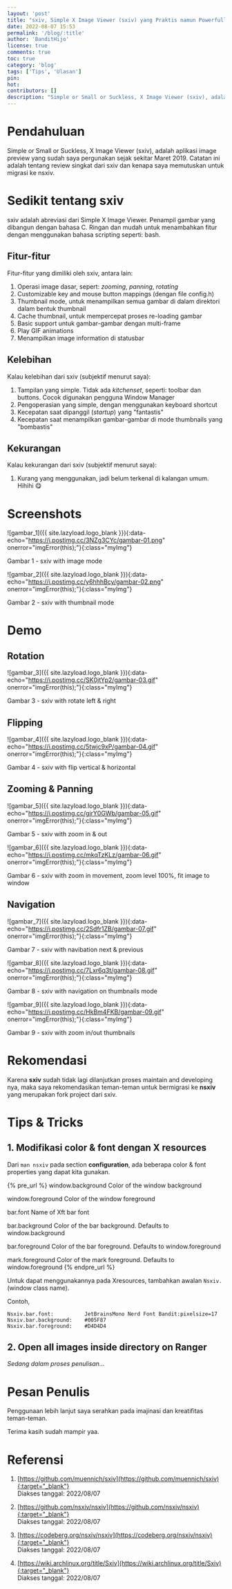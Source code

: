 ```yaml
---
layout: 'post'
title: "sxiv, Simple X Image Viewer (sxiv) yang Praktis namun Powerfull"
date: 2022-08-07 15:53
permalink: '/blog/:title'
author: 'BanditHijo'
license: true
comments: true
toc: true
category: 'blog'
tags: ['Tips', 'Ulasan']
pin:
hot:
contributors: []
description: "Simple or Small or Suckless, X Image Viewer (sxiv), adalah aplikasi image viewer yang sudah saya pergunakan sejak sekitar Maret 2019. Catatan ini adalah tentang review singkat dari sxiv dan kenapa saya memutuskan untuk migrasi ke nsxiv."
---
```


# Pendahuluan

Simple or Small or Suckless, X Image Viewer (sxiv), adalah aplikasi image preview yang sudah saya pergunakan sejak sekitar Maret 2019. Catatan ini adalah tentang review singkat dari sxiv dan kenapa saya memutuskan untuk migrasi ke nsxiv.

# Sedikit tentang sxiv

sxiv adalah abreviasi dari Simple X Image Viewer. Penampil gambar yang dibangun dengan bahasa C. Ringan dan mudah untuk menambahkan fitur dengan menggunakan bahasa scripting seperti: bash.

## Fitur-fitur

Fitur-fitur yang dimiliki oleh sxiv, antara lain:
1. Operasi image dasar, sepert: *zooming*, *panning*, *rotating*
1. Customizable key and mouse button mappings (dengan file config.h)
1. Thumbnail mode, untuk menampilkan semua gambar di dalam direktori dalam bentuk thumbnail
1. Cache thumbnail, untuk mempercepat proses re-loading gambar
1. Basic support untuk gambar-gambar dengan multi-frame
1. Play GIF animations
1. Menampilkan image information di statusbar

## Kelebihan

Kalau kelebihan dari sxiv (subjektif menurut saya):
1. Tampilan yang simple. Tidak ada *kitchenset*, seperti: toolbar dan buttons. Cocok digunakan pengguna Window Manager
1. Pengoperasian yang simple, dengan menggunakan keyboard shortcut
1. Kecepatan saat dipanggil (*startup*) yang "fantastis"
1. Kecepatan saat menampilkan gambar-gambar di mode thumbnails yang "bombastis"

## Kekurangan

Kalau kekurangan dari sxiv (subjektif menurut saya):
1. Kurang yang menggunakan, jadi belum terkenal di kalangan umum. Hihihi 😋

# Screenshots

![gambar_1]({{ site.lazyload.logo_blank }}){:data-echo="https://i.postimg.cc/3NZg3CYc/gambar-01.png" onerror="imgError(this);"}{:class="myImg"}
<p class="img-caption">Gambar 1 - sxiv with image mode</p>

![gambar_2]({{ site.lazyload.logo_blank }}){:data-echo="https://i.postimg.cc/y6hhhBcy/gambar-02.png" onerror="imgError(this);"}{:class="myImg"}
<p class="img-caption">Gambar 2 - sxiv with thumbnail mode</p>

# Demo

## Rotation

![gambar_3]({{ site.lazyload.logo_blank }}){:data-echo="https://i.postimg.cc/SK0jtYp2/gambar-03.gif" onerror="imgError(this);"}{:class="myImg"}
<p class="img-caption">Gambar 3 - sxiv with rotate left & right</p>

## Flipping

![gambar_4]({{ site.lazyload.logo_blank }}){:data-echo="https://i.postimg.cc/5twjc9xP/gambar-04.gif" onerror="imgError(this);"}{:class="myImg"}
<p class="img-caption">Gambar 4 - sxiv with flip vertical & horizontal</p>

## Zooming & Panning

![gambar_5]({{ site.lazyload.logo_blank }}){:data-echo="https://i.postimg.cc/gjrY0GWb/gambar-05.gif" onerror="imgError(this);"}{:class="myImg"}
<p class="img-caption">Gambar 5 - sxiv with zoom in & out</p>

![gambar_6]({{ site.lazyload.logo_blank }}){:data-echo="https://i.postimg.cc/mkqTzKLz/gambar-06.gif" onerror="imgError(this);"}{:class="myImg"}
<p class="img-caption">Gambar 6 - sxiv with zoom in movement, zoom level 100%, fit image to window</p>

## Navigation

![gambar_7]({{ site.lazyload.logo_blank }}){:data-echo="https://i.postimg.cc/2Sdfr1ZB/gambar-07.gif" onerror="imgError(this);"}{:class="myImg"}
<p class="img-caption">Gambar 7 - sxiv with navibation next & previous</p>

![gambar_8]({{ site.lazyload.logo_blank }}){:data-echo="https://i.postimg.cc/7Lxr6q3t/gambar-08.gif" onerror="imgError(this);"}{:class="myImg"}
<p class="img-caption">Gambar 8 - sxiv with navigation on thumbnails mode</p>

![gambar_9]({{ site.lazyload.logo_blank }}){:data-echo="https://i.postimg.cc/HkBm4FKB/gambar-09.gif" onerror="imgError(this);"}{:class="myImg"}
<p class="img-caption">Gambar 9 - sxiv with zoom in/out thumbnails</p>

# Rekomendasi

Karena **sxiv** sudah tidak lagi dilanjutkan proses maintain and developing nya, maka saya rekomendasikan teman-teman untuk bermigrasi ke **nsxiv** yang merupakan fork project dari sxiv.

# Tips & Tricks

## 1. Modifikasi color & font dengan X resources

Dari `man nsxiv` pada section **configuration**, ada beberapa color & font properties yang dapat kita gunakan.

{% pre_url %}
window.background
       Color of the window background

window.foreground
       Color of the window foreground

bar.font
       Name of Xft bar font

bar.background
       Color of the bar background. Defaults to window.background

bar.foreground
       Color of the bar foreground. Defaults to window.foreground

mark.foreground
       Color of the mark foreground. Defaults to window.foreground
{% endpre_url %}

Untuk dapat menggunakannya pada Xresources, tambahkan awalan `Nsxiv.` (window class name).

Contoh,

```
Nsxiv.bar.font:          JetBrainsMono Nerd Font Bandit:pixelsize=17
Nsxiv.bar.background:    #005F87
Nsxiv.bar.foreground:    #D4D4D4
```

## 2. Open all images inside directory on Ranger

*Sedang dalam proses penulisan...*

# Pesan Penulis

Penggunaan lebih lanjut saya serahkan pada imajinasi dan kreatifitas teman-teman.

Terima kasih sudah mampir yaa.

# Referensi

1. [https://github.com/muennich/sxiv](https://github.com/muennich/sxiv){:target="_blank"}
<br>Diakses tanggal: 2022/08/07

1. [https://github.com/nsxiv/nsxiv](https://github.com/nsxiv/nsxiv){:target="_blank"}
<br>Diakses tanggal: 2022/08/07

1. [https://codeberg.org/nsxiv/nsxiv](https://codeberg.org/nsxiv/nsxiv){:target="_blank"}
<br>Diakses tanggal: 2022/08/07

1. [https://wiki.archlinux.org/title/Sxiv](https://wiki.archlinux.org/title/Sxiv){:target="_blank"}
<br>Diakses tanggal: 2022/08/07
